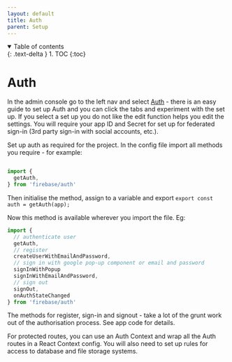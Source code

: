 ```yaml
---
layout: default
title: Auth
parent: Setup
---
```


<details open markdown="block">
  <summary>
    Table of contents
  </summary>
  {: .text-delta }
1. TOC
{:toc}
</details>

# Auth

In the admin console go to the left nav and select [Auth](https://console.firebase.google.com/) - there is an easy guide to set up Auth and you can click the tabs and experiment with the set up. If you select a set up you do not like the edit function helps you edit the settings. You will require your app ID and Secret for set up for federated sign-in (3rd party sign-in with social accounts, etc.).

Set up auth as required for the project. In the config file import all methods you require - for example:

```JavaScript

import {
  getAuth,
} from 'firebase/auth'
```

Then initialise the method, assign to a variable and export `export const auth = getAuth(app);`

Now this method is available wherever you import the file. Eg:

```JavaScript
import {
  // authenticate user
  getAuth,
  // register
  createUserWithEmailAndPassword,
  // sign in with google pop-up component or email and password
  signInWithPopup 
  signInWithEmailAndPassword, 
  // sign out
  signOut,
  onAuthStateChanged
} from 'firebase/auth'
```

The methods for register, sign-in and signout - take a lot of the grunt work out of the authorisation process. See app code for details.

For protected routes, you can use an Auth Context and wrap all the Auth routes in a React Context config. You will also need to set up rules for access to database and file storage systems.
